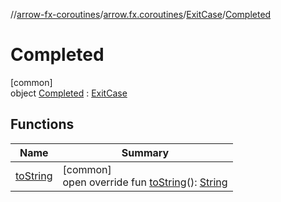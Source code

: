//[arrow-fx-coroutines](../../../../index.md)/[arrow.fx.coroutines](../../index.md)/[ExitCase](../index.md)/[Completed](index.md)

# Completed

[common]\
object [Completed](index.md) : [ExitCase](../index.md)

## Functions

| Name | Summary |
|---|---|
| [toString](to-string.md) | [common]<br>open override fun [toString](to-string.md)(): [String](https://kotlinlang.org/api/latest/jvm/stdlib/kotlin/-string/index.html) |
